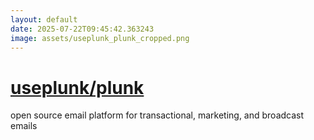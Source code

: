 ```yaml
---
layout: default
date: 2025-07-22T09:45:42.363243
image: assets/useplunk_plunk_cropped.png
---
```


# [useplunk/plunk](https://github.com/useplunk/plunk)

open source email platform for transactional, marketing, and broadcast emails
